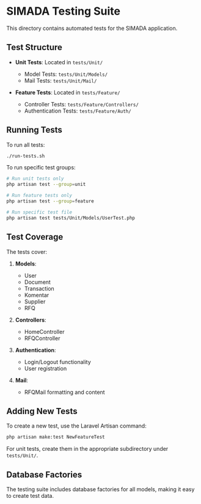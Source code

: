 # SIMADA Testing Suite

This directory contains automated tests for the SIMADA application.

## Test Structure

- **Unit Tests**: Located in `tests/Unit/`
  - Model Tests: `tests/Unit/Models/`
  - Mail Tests: `tests/Unit/Mail/`
  
- **Feature Tests**: Located in `tests/Feature/`
  - Controller Tests: `tests/Feature/Controllers/`
  - Authentication Tests: `tests/Feature/Auth/`

## Running Tests

To run all tests:

```bash
./run-tests.sh
```

To run specific test groups:

```bash
# Run unit tests only
php artisan test --group=unit

# Run feature tests only
php artisan test --group=feature

# Run specific test file
php artisan test tests/Unit/Models/UserTest.php
```

## Test Coverage

The tests cover:

1. **Models**:
   - User
   - Document
   - Transaction
   - Komentar
   - Supplier
   - RFQ

2. **Controllers**:
   - HomeController
   - RFQController

3. **Authentication**:
   - Login/Logout functionality
   - User registration

4. **Mail**:
   - RFQMail formatting and content

## Adding New Tests

To create a new test, use the Laravel Artisan command:

```bash
php artisan make:test NewFeatureTest
```

For unit tests, create them in the appropriate subdirectory under `tests/Unit/`.

## Database Factories

The testing suite includes database factories for all models, making it easy to create test data.
